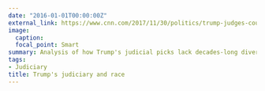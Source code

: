 ```yaml
---
date: "2016-01-01T00:00:00Z"
external_link: https://www.cnn.com/2017/11/30/politics/trump-judges-courts-race/index.html
image:
  caption: 
  focal_point: Smart
summary: Analysis of how Trump's judicial picks lack decades-long diversity drive
tags:
- Judiciary
title: Trump's judiciary and race
---
```

